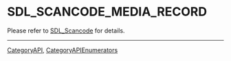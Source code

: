 # SDL_SCANCODE_MEDIA_RECORD

Please refer to [SDL_Scancode](SDL_Scancode) for details.

----
[CategoryAPI](CategoryAPI), [CategoryAPIEnumerators](CategoryAPIEnumerators)

